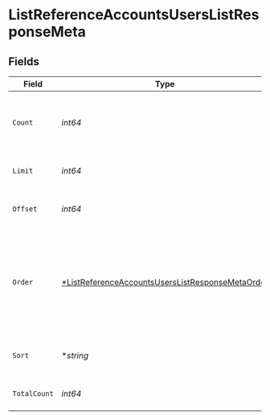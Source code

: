 # ListReferenceAccountsUsersListResponseMeta


## Fields

| Field                                                                                                                          | Type                                                                                                                           | Required                                                                                                                       | Description                                                                                                                    |
| ------------------------------------------------------------------------------------------------------------------------------ | ------------------------------------------------------------------------------------------------------------------------------ | ------------------------------------------------------------------------------------------------------------------------------ | ------------------------------------------------------------------------------------------------------------------------------ |
| `Count`                                                                                                                        | *int64*                                                                                                                        | :heavy_check_mark:                                                                                                             | Count of the resources returned in the response.                                                                               |
| `Limit`                                                                                                                        | *int64*                                                                                                                        | :heavy_check_mark:                                                                                                             | Total limit of the response.                                                                                                   |
| `Offset`                                                                                                                       | *int64*                                                                                                                        | :heavy_check_mark:                                                                                                             | Amount of resource to offset in the response.                                                                                  |
| `Order`                                                                                                                        | [*ListReferenceAccountsUsersListResponseMetaOrder](../../models/operations/listreferenceaccountsuserslistresponsemetaorder.md) | :heavy_minus_sign:                                                                                                             | The ordering of the response.<br/>* ASC - Ascending order<br/>* DESC - Descending order                                        |
| `Sort`                                                                                                                         | **string*                                                                                                                      | :heavy_minus_sign:                                                                                                             | The field that the list is sorted by.                                                                                          |
| `TotalCount`                                                                                                                   | *int64*                                                                                                                        | :heavy_check_mark:                                                                                                             | Total count of all the resources.                                                                                              |